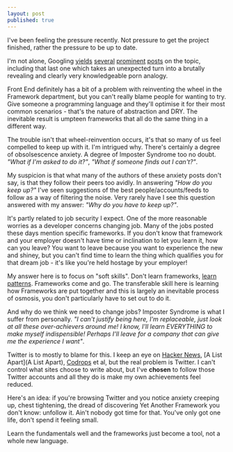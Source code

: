 ```yaml
---
layout: post
published: true
---
```


I've been feeling the pressure recently. Not pressure to get the project finished, rather the pressure to be up to date.

I'm not alone, Googling [yields](http://alistapart.com/blog/post/overwhelmed-by-code) [several](http://www.sitepoint.com/not-get-overwhelmed-web-developer/) [prominent](http://modernweb.com/2014/03/31/paralyzed-by-choice-in-front-end-development/) [posts](https://news.ycombinator.com/item?id=7169299) on the topic, including that last one which takes an unexpected turn into a brutally revealing and clearly very knowledgeable porn analogy.

Front End definitely has a bit of a problem with reinventing the wheel in the Framework department, but you can't really blame people for wanting to try. Give someone a programming language and they'll optimise it for their most common scenarios - that's the nature of abstraction and DRY. The inevitable result is umpteen frameworks that all do the same thing in a different way.

The trouble isn't that wheel-reinvention occurs, it's that so many of us feel compelled to keep up with it. I'm intrigued why. There's certainly a degree of obsolsescence anxiety. A degree of Imposter Syndrome too no doubt. _"What if I'm asked to do it?"_, _"What if someone finds out I can't?"_.

My suspicion is that what many of the authors of these anxiety posts don't say, is that they follow their peers too avidly. In answering _"How do you keep up?"_ I've seen suggestions of the best people/accounts/feeds to follow as a way of filtering the noise. Very rarely have I see this question answered with my answer: _"Why do you have to keep up?"_.

It's partly related to job security I expect. One of the more reasonable worries as a developer concerns changing job. Many of the jobs posted these days mention specific frameworks. If you don't know that framework and your employer doesn't have time or inclination to let you learn it, how can you leave? You want to leave because you want to experience the new and shiney, but you can't find time to learn the thing which qualifies you for that dream job - it's like you're held hostage by your employer!

My answer here is to focus on "soft skills". Don't learn frameworks, [learn patterns](http://addyosmani.com/resources/essentialjsdesignpatterns/book/). Frameworks come and go. The transferable skill here is learning how Frameworks are put together and this is largely an inevitable process of osmosis, you don't particularly have to set out to do it.

And why do we think we need to change jobs? Imposter Syndrome is what I suffer from personally. _"I can't justify being here, I'm replaceable, just look at all these over-achievers around me! I know, I'll learn EVERYTHING to make myself indispensible! Perhaps I'll leave for a company that can give me the experience I want"_.

Twitter is to mostly to blame for this. I keep an eye on [Hacker News](https://news.ycombinator.com/news), [A List Apart](A List Apart), [Codrops](http://tympanus.net/codrops/) et al, but the real problem is Twitter. I can't control what sites choose to write about, but I've **chosen** to follow those Twitter accounts and all they do is make my own achievements feel reduced.

Here's an idea: if you're browsing Twitter and you notice anxiety creeping up, chest tightening, the dread of discovering Yet Another Framework you don't know: unfollow it. Ain't nobody got time for that. You've only got one life, don't spend it feeling small.

Learn the fundamentals well and the frameworks just become a tool, not a whole new language. 

